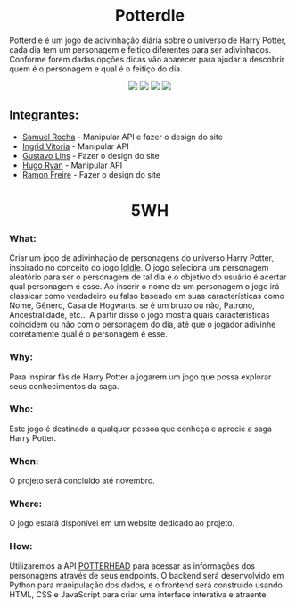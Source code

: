 <h1 align="center"> Potterdle </h1>

<p>Potterdle é um jogo de adivinhação diária sobre o universo de Harry Potter, cada dia tem um personagem e feitiço diferentes para ser adivinhados. Conforme forem dadas opções dicas vão aparecer para ajudar a descobrir quem é o personagem e qual é o feitiço do dia.</p>

<div align="center">
  <img src="https://img.shields.io/badge/Python-3776AB?style=for-the-badge&logo=python&logoColor=white"></img>
  <img src="https://img.shields.io/badge/HTML-239120?style=for-the-badge&logo=html5&logoColor=white"></img>
  <img src="https://img.shields.io/badge/CSS-239120?&style=for-the-badge&logo=css3&logoColor=white"></img>
  <img src="https://img.shields.io/badge/JavaScript-F7DF1E?style=for-the-badge&logo=javascript&logoColor=black"></img>
</div>

## Integrantes:
- [Samuel Rocha](https://github.com/Samtlokomemo/) - Manipular API e fazer o design do site
- [Ingrid Vitoria](https://github.com/ingrid-vitoriaa) - Manipular API
- [Gustavo Lins](https://github.com/BABABEA-0) - Fazer o design do site
- [Hugo Ryan](https://github.com/hugo-ryan) - Manipular API
- [Ramon Freire](https://github.com/SuperFrioPolar) - Fazer o design do site

<h1 align="center"> 5WH </h1>

### What: 
Criar um jogo de adivinhação de personagens do universo Harry Potter, inspirado no conceito do jogo [loldle](https://loldle.net/). O jogo seleciona um personagem aleatório para ser o personagem de tal dia e o objetivo do usuário é acertar qual personagem é esse. Ao inserir o nome de um personagem o jogo irá classicar como verdadeiro ou falso baseado em suas características como Nome, Gênero, Casa de Hogwarts, se é um bruxo ou não, Patrono, Ancestralidade, etc... A partir disso o jogo mostra quais características coincidem ou não com o personagem do dia, até que o jogador adivinhe corretamente qual é o personagem é esse.

### Why: 
Para inspirar fãs de Harry Potter a jogarem um jogo que possa explorar seus conhecimentos da saga.

### Who: 
Este jogo é destinado a qualquer pessoa que conheça e aprecie a saga Harry Potter.

### When: 
O projeto será concluído até novembro.

### Where: 
O jogo estará disponível em um website dedicado ao projeto.

### How: 
Utilizaremos a API [POTTERHEAD](https://potterhead-api.vercel.app/) para acessar as informações dos personagens através de seus endpoints. O backend será desenvolvido em Python para manipulação dos dados, e o frontend será construído usando HTML, CSS e JavaScript para criar uma interface interativa e atraente.

